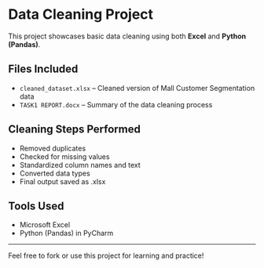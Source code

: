 # Data Cleaning Project
This project showcases basic data cleaning using both **Excel** and **Python (Pandas)**.

## Files Included
- `cleaned_dataset.xlsx` – Cleaned version of Mall Customer Segmentation data
- `TASK1 REPORT.docx` – Summary of the data cleaning process

## Cleaning Steps Performed
- Removed duplicates
- Checked for missing values
- Standardized column names and text
- Converted data types
- Final output saved as .xlsx

## Tools Used
- Microsoft Excel
- Python (Pandas) in PyCharm

----------------------------------
Feel free to fork or use this project for learning and practice!
